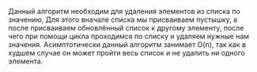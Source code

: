 Данный алгоритм необходим для удаления элементов из списка по значению, Для этого вначале списка мы присваиваем пустышку, а после присваиваем обновлённый список к другому элементу, после чего при помощи цикла проходимся по списку и удаляем нужные нам значения. Асимптотически данный алгоритм занимает O(n), так как в худшем случае он может пройти весь список и не удалить ни одного элемента.
​